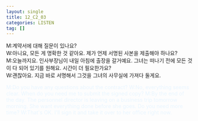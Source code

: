 ```yaml
---
layout: single
title: 12_C2_03
categories: LISTEN
tag: []
---
```


M:계약서에 대해 질문이 있나요?   
W:아니요, 모든 게 명확한 것 같아요. 제가 언제 서명된 사본을 제출해야 하나요?   
M:오늘까지요. 인사부장님이 내일 아침에 출장을 갈거예요. 그녀는 떠나기 전에 모든 것이 다 되어 있기를 원해요. 시간이 더 필요한가요?   
W:괜찮아요. 지금 바로 서명해서 그것을 그녀의 사무실에 가져다 둘게요.   

<span style="color:#E8F5FF">
M:Do you have any questions about the contract?   
W:No, everything seems clear. When do you need me to submit the signed copy?   
M:By the end of the day. The personnel director is leaving on a business trip tomorrow morning. She want everything done before she goes. Do you need more time?   
W:That's OK. I'll sign it and take it over to her office right now.   
</span>   

